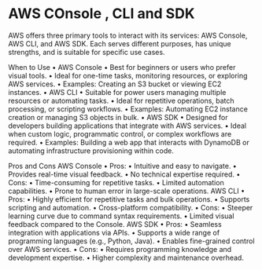 # AWS COnsole , CLI and SDK 


AWS offers three primary tools to interact with its services: AWS Console, AWS CLI, and AWS SDK. Each serves different purposes, has unique strengths, and is suitable for specific use cases.

When to Use
	•	AWS Console
	•	Best for beginners or users who prefer visual tools.
	•	Ideal for one-time tasks, monitoring resources, or exploring AWS services.
	•	Examples: Creating an S3 bucket or viewing EC2 instances.
	•	AWS CLI
	•	Suitable for power users managing multiple resources or automating tasks.
	•	Ideal for repetitive operations, batch processing, or scripting workflows.
	•	Examples: Automating EC2 instance creation or managing S3 objects in bulk.
	•	AWS SDK
	•	Designed for developers building applications that integrate with AWS services.
	•	Ideal when custom logic, programmatic control, or complex workflows are required.
	•	Examples: Building a web app that interacts with DynamoDB or automating infrastructure provisioning within code.


Pros and Cons
AWS Console
	•	Pros:
	•	Intuitive and easy to navigate.
	•	Provides real-time visual feedback.
	•	No technical expertise required.
	•	Cons:
	•	Time-consuming for repetitive tasks.
	•	Limited automation capabilities.
	•	Prone to human error in large-scale operations.
AWS CLI
	•	Pros:
	•	Highly efficient for repetitive tasks and bulk operations.
	•	Supports scripting and automation.
	•	Cross-platform compatibility.
	•	Cons:
	•	Steeper learning curve due to command syntax requirements.
	•	Limited visual feedback compared to the Console.
AWS SDK
	•	Pros:
	•	Seamless integration with applications via APIs.
	•	Supports a wide range of programming languages (e.g., Python, Java).
	•	Enables fine-grained control over AWS services.
	•	Cons:
	•	Requires programming knowledge and development expertise.
	•	Higher complexity and maintenance overhead.
